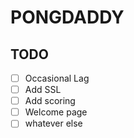 # PONGDADDY

## TODO

- [ ] Occasional Lag
- [ ] Add SSL
- [ ] Add scoring
- [ ] Welcome page
- [ ] whatever else
